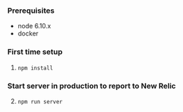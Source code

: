 ### Prerequisites
- node 6.10.x
- docker

### First time setup
1. ```
   npm install
   ```

### Start server in production to report to New Relic
2. ```
   npm run server
   ```